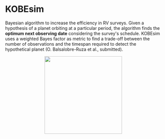 # KOBEsim
Bayesian algorithm to increase the efficiency in RV surveys. Given a hypothesis of a planet orbiting at a particular period, the algorithm finds the **optimum next observing date** considering the survey's schedule. KOBEsim uses a weighted Bayes factor as metric to find a trade-off between the number of observations and the timespan required to detect the hypothetical planet (O. Balsalobre-Ruza et al., submitted).



<p align="center">
<img src="https://user-images.githubusercontent.com/47603865/182014462-65794d90-bee9-4b4d-9deb-e4b4ff7bbada.png" width="250" />


